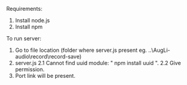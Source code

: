
Requirements:

1. Install node.js
2. Install npm

To run server:

1. Go to file location (folder where server.js present eg. ..\AugLi-audio\record\record-save)
2. server.js
   2.1 Cannot find uuid module: " npm install uuid ".
   2.2 Give permission.
3. Port link will be present.
